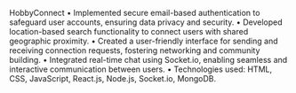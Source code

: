 HobbyConnect 
•	Implemented secure email-based authentication to safeguard user accounts, ensuring data privacy and security.
•	Developed location-based search functionality to connect users with shared geographic proximity.
•	Created a user-friendly interface for sending and receiving connection requests, fostering networking and community building.
•	Integrated real-time chat using Socket.io, enabling seamless and interactive communication between users.
•	Technologies used: HTML, CSS, JavaScript, React.js, Node.js, Socket.io, MongoDB.
